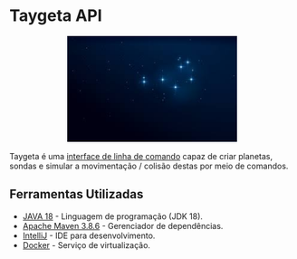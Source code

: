 # Taygeta API
<p align="center">
<img src="https://github.com/andersonhsporto/taygeta-api/blob/master/img/star.jpg" width="300px" alt="Taygeta Star"/><br>
</p>

Taygeta é uma [interface de linha de comando](https://en.wikipedia.org/wiki/Command-line_interface)
capaz de criar planetas, sondas e simular a movimentação / colisão destas por meio de comandos.

## Ferramentas Utilizadas

* [JAVA 18](https://www.java.com/pt-BR/) - Linguagem de programação (JDK 18).
* [Apache Maven 3.8.6](https://maven.apache.org/) - Gerenciador de dependências.
* [IntelliJ](https://www.jetbrains.com/idea/) - IDE para desenvolvimento.
* [Docker](https://www.docker.com/) - Serviço de virtualização.